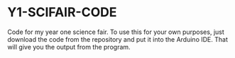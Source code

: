 # Y1-SCIFAIR-CODE
Code for my year one science fair.
To use this for your own purposes, just download the code from the repository and put it into the Arduino IDE. That will give you the output from the program.
